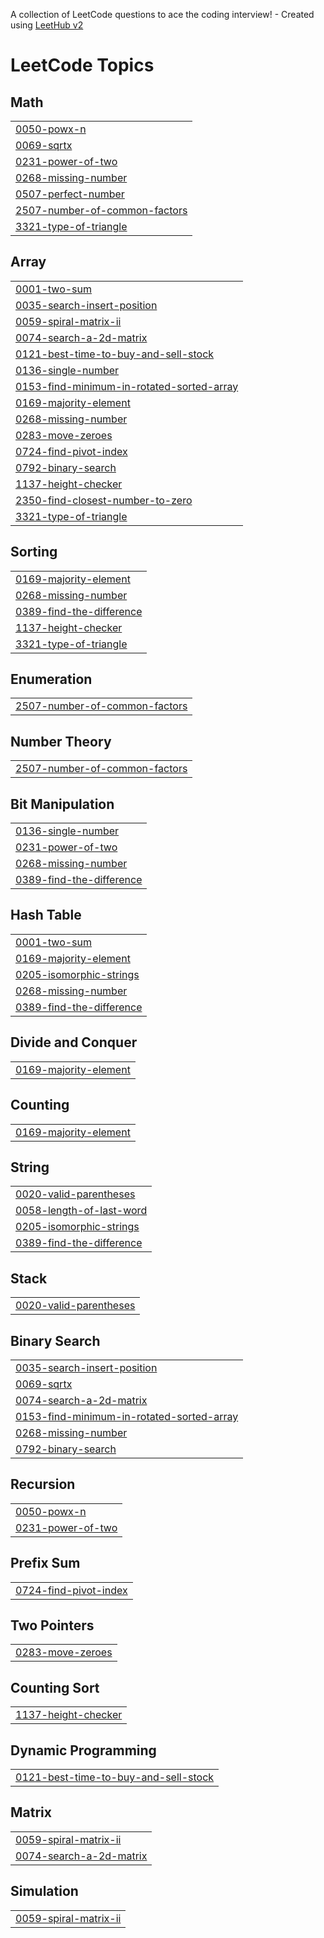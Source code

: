 A collection of LeetCode questions to ace the coding interview! - Created using [LeetHub v2](https://github.com/arunbhardwaj/LeetHub-2.0)
<!---LeetCode Topics Start-->
# LeetCode Topics
## Math
|  |
| ------- |
| [0050-powx-n](https://github.com/KokilaParvathi/LeetCode/tree/master/0050-powx-n) |
| [0069-sqrtx](https://github.com/KokilaParvathi/LeetCode/tree/master/0069-sqrtx) |
| [0231-power-of-two](https://github.com/KokilaParvathi/LeetCode/tree/master/0231-power-of-two) |
| [0268-missing-number](https://github.com/KokilaParvathi/LeetCode/tree/master/0268-missing-number) |
| [0507-perfect-number](https://github.com/KokilaParvathi/LeetCode/tree/master/0507-perfect-number) |
| [2507-number-of-common-factors](https://github.com/KokilaParvathi/LeetCode/tree/master/2507-number-of-common-factors) |
| [3321-type-of-triangle](https://github.com/KokilaParvathi/LeetCode/tree/master/3321-type-of-triangle) |
## Array
|  |
| ------- |
| [0001-two-sum](https://github.com/KokilaParvathi/LeetCode/tree/master/0001-two-sum) |
| [0035-search-insert-position](https://github.com/KokilaParvathi/LeetCode/tree/master/0035-search-insert-position) |
| [0059-spiral-matrix-ii](https://github.com/KokilaParvathi/LeetCode/tree/master/0059-spiral-matrix-ii) |
| [0074-search-a-2d-matrix](https://github.com/KokilaParvathi/LeetCode/tree/master/0074-search-a-2d-matrix) |
| [0121-best-time-to-buy-and-sell-stock](https://github.com/KokilaParvathi/LeetCode/tree/master/0121-best-time-to-buy-and-sell-stock) |
| [0136-single-number](https://github.com/KokilaParvathi/LeetCode/tree/master/0136-single-number) |
| [0153-find-minimum-in-rotated-sorted-array](https://github.com/KokilaParvathi/LeetCode/tree/master/0153-find-minimum-in-rotated-sorted-array) |
| [0169-majority-element](https://github.com/KokilaParvathi/LeetCode/tree/master/0169-majority-element) |
| [0268-missing-number](https://github.com/KokilaParvathi/LeetCode/tree/master/0268-missing-number) |
| [0283-move-zeroes](https://github.com/KokilaParvathi/LeetCode/tree/master/0283-move-zeroes) |
| [0724-find-pivot-index](https://github.com/KokilaParvathi/LeetCode/tree/master/0724-find-pivot-index) |
| [0792-binary-search](https://github.com/KokilaParvathi/LeetCode/tree/master/0792-binary-search) |
| [1137-height-checker](https://github.com/KokilaParvathi/LeetCode/tree/master/1137-height-checker) |
| [2350-find-closest-number-to-zero](https://github.com/KokilaParvathi/LeetCode/tree/master/2350-find-closest-number-to-zero) |
| [3321-type-of-triangle](https://github.com/KokilaParvathi/LeetCode/tree/master/3321-type-of-triangle) |
## Sorting
|  |
| ------- |
| [0169-majority-element](https://github.com/KokilaParvathi/LeetCode/tree/master/0169-majority-element) |
| [0268-missing-number](https://github.com/KokilaParvathi/LeetCode/tree/master/0268-missing-number) |
| [0389-find-the-difference](https://github.com/KokilaParvathi/LeetCode/tree/master/0389-find-the-difference) |
| [1137-height-checker](https://github.com/KokilaParvathi/LeetCode/tree/master/1137-height-checker) |
| [3321-type-of-triangle](https://github.com/KokilaParvathi/LeetCode/tree/master/3321-type-of-triangle) |
## Enumeration
|  |
| ------- |
| [2507-number-of-common-factors](https://github.com/KokilaParvathi/LeetCode/tree/master/2507-number-of-common-factors) |
## Number Theory
|  |
| ------- |
| [2507-number-of-common-factors](https://github.com/KokilaParvathi/LeetCode/tree/master/2507-number-of-common-factors) |
## Bit Manipulation
|  |
| ------- |
| [0136-single-number](https://github.com/KokilaParvathi/LeetCode/tree/master/0136-single-number) |
| [0231-power-of-two](https://github.com/KokilaParvathi/LeetCode/tree/master/0231-power-of-two) |
| [0268-missing-number](https://github.com/KokilaParvathi/LeetCode/tree/master/0268-missing-number) |
| [0389-find-the-difference](https://github.com/KokilaParvathi/LeetCode/tree/master/0389-find-the-difference) |
## Hash Table
|  |
| ------- |
| [0001-two-sum](https://github.com/KokilaParvathi/LeetCode/tree/master/0001-two-sum) |
| [0169-majority-element](https://github.com/KokilaParvathi/LeetCode/tree/master/0169-majority-element) |
| [0205-isomorphic-strings](https://github.com/KokilaParvathi/LeetCode/tree/master/0205-isomorphic-strings) |
| [0268-missing-number](https://github.com/KokilaParvathi/LeetCode/tree/master/0268-missing-number) |
| [0389-find-the-difference](https://github.com/KokilaParvathi/LeetCode/tree/master/0389-find-the-difference) |
## Divide and Conquer
|  |
| ------- |
| [0169-majority-element](https://github.com/KokilaParvathi/LeetCode/tree/master/0169-majority-element) |
## Counting
|  |
| ------- |
| [0169-majority-element](https://github.com/KokilaParvathi/LeetCode/tree/master/0169-majority-element) |
## String
|  |
| ------- |
| [0020-valid-parentheses](https://github.com/KokilaParvathi/LeetCode/tree/master/0020-valid-parentheses) |
| [0058-length-of-last-word](https://github.com/KokilaParvathi/LeetCode/tree/master/0058-length-of-last-word) |
| [0205-isomorphic-strings](https://github.com/KokilaParvathi/LeetCode/tree/master/0205-isomorphic-strings) |
| [0389-find-the-difference](https://github.com/KokilaParvathi/LeetCode/tree/master/0389-find-the-difference) |
## Stack
|  |
| ------- |
| [0020-valid-parentheses](https://github.com/KokilaParvathi/LeetCode/tree/master/0020-valid-parentheses) |
## Binary Search
|  |
| ------- |
| [0035-search-insert-position](https://github.com/KokilaParvathi/LeetCode/tree/master/0035-search-insert-position) |
| [0069-sqrtx](https://github.com/KokilaParvathi/LeetCode/tree/master/0069-sqrtx) |
| [0074-search-a-2d-matrix](https://github.com/KokilaParvathi/LeetCode/tree/master/0074-search-a-2d-matrix) |
| [0153-find-minimum-in-rotated-sorted-array](https://github.com/KokilaParvathi/LeetCode/tree/master/0153-find-minimum-in-rotated-sorted-array) |
| [0268-missing-number](https://github.com/KokilaParvathi/LeetCode/tree/master/0268-missing-number) |
| [0792-binary-search](https://github.com/KokilaParvathi/LeetCode/tree/master/0792-binary-search) |
## Recursion
|  |
| ------- |
| [0050-powx-n](https://github.com/KokilaParvathi/LeetCode/tree/master/0050-powx-n) |
| [0231-power-of-two](https://github.com/KokilaParvathi/LeetCode/tree/master/0231-power-of-two) |
## Prefix Sum
|  |
| ------- |
| [0724-find-pivot-index](https://github.com/KokilaParvathi/LeetCode/tree/master/0724-find-pivot-index) |
## Two Pointers
|  |
| ------- |
| [0283-move-zeroes](https://github.com/KokilaParvathi/LeetCode/tree/master/0283-move-zeroes) |
## Counting Sort
|  |
| ------- |
| [1137-height-checker](https://github.com/KokilaParvathi/LeetCode/tree/master/1137-height-checker) |
## Dynamic Programming
|  |
| ------- |
| [0121-best-time-to-buy-and-sell-stock](https://github.com/KokilaParvathi/LeetCode/tree/master/0121-best-time-to-buy-and-sell-stock) |
## Matrix
|  |
| ------- |
| [0059-spiral-matrix-ii](https://github.com/KokilaParvathi/LeetCode/tree/master/0059-spiral-matrix-ii) |
| [0074-search-a-2d-matrix](https://github.com/KokilaParvathi/LeetCode/tree/master/0074-search-a-2d-matrix) |
## Simulation
|  |
| ------- |
| [0059-spiral-matrix-ii](https://github.com/KokilaParvathi/LeetCode/tree/master/0059-spiral-matrix-ii) |
<!---LeetCode Topics End-->